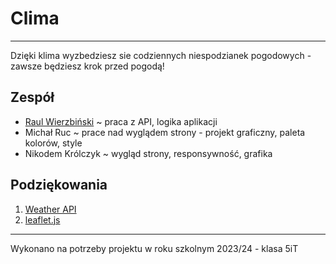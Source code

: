 # Clima

---

Dzięki klima wyzbedziesz sie codziennych niespodzianek pogodowych - zawsze będziesz krok przed pogodą!

## Zespół

* [Raul Wierzbiński](https://github.com/Wierzba13) ~ praca z API, logika aplikacji
* Michał Ruc ~ prace nad wyglądem strony - projekt graficzny, paleta kolorów, style
* Nikodem Królczyk ~ wygląd strony, responsywność, grafika

## Podziękowania

1. [Weather API](https://www.weatherapi.com/)  
2. [leaflet.js](https://leafletjs.com/)

---

Wykonano na potrzeby projektu w roku szkolnym 2023/24 - klasa 5iT
